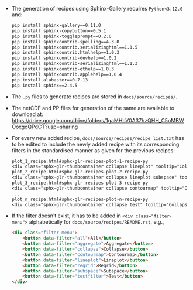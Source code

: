 * The generation of recipes using Sphinx-Gallery requires `Python<3.12.0` and:

  ```txt
  pip install sphinx-gallery==0.11.0
  pip install sphinx-copybutton==0.5.1
  pip install sphinx-toggleprompt==0.2.0
  pip install sphinxcontrib-spelling==4.3.0
  pip install sphinxcontrib.serializinghtml==1.1.5
  pip install sphinxcontrib.htmlhelp==1.0.3
  pip install sphinxcontrib-devhelp==1.0.2
  pip install sphinxcontrib-serializinghtml==1.1.3
  pip install sphinxcontrib-qthelp==1.0.3
  pip install sphinxcontrib.applehelp==1.0.4
  pip install alabaster==0.7.13
  pip install sphinx==2.4.5
  ```

* The `.py` files to generate recipes are stored in `docs/source/recipes/`.
  
* The netCDF and PP files for generation of the same are available to download at: 
  https://drive.google.com/drive/folders/1gaMHbV0A37hzQHH_C5oMBWOoxgoQPdCT?usp=sharing

* For every new added recipe, `docs/source/recipes/recipe_list.txt` has to be
  edited to include the newly added recipe with its corresponding filters in the
  standardised manner as given for the previous recipes:

  ```txt
  plot_1_recipe.html#sphx-glr-recipes-plot-1-recipe-py
  <div class="sphx-glr-thumbcontainer collapse lineplot" tooltip="Collapse, Lineplot">
  plot_2_recipe.html#sphx-glr-recipes-plot-2-recipe-py
  <div class="sphx-glr-thumbcontainer collapse lineplot subspace" tooltip="Collapse, Lineplot, Subspace">
  plot_3_recipe.html#sphx-glr-recipes-plot-3-recipe-py
  <div class="sphx-glr-thumbcontainer collapse contourmap" tooltip="Collapse, Contourmap">
  ...
  plot_n_recipe.html#sphx-glr-recipes-plot-n-recipe-py
  <div class="sphx-glr-thumbcontainer collapse test" tooltip="Collapse, Test">
  ```

* If the filter doesn't exist, it has to be added in `<div class="filter-menu">` 
  alphabetically for `docs/source/recipes/README.rst`, e.g.,

  ```html
  <div class="filter-menu">
      <button data-filter="all">All</button>
      <button data-filter="aggregate">Aggregate</button>
      <button data-filter="collapse">Collapse</button>
      <button data-filter="contourmap">Contourmap</button>
      <button data-filter="lineplot">Lineplot</button>
      <button data-filter="regrid">Regrid</button>
      <button data-filter="subspace">Subspace</button>
      <button data-filter="testfilter">Test</button>
  </div>
  ```
